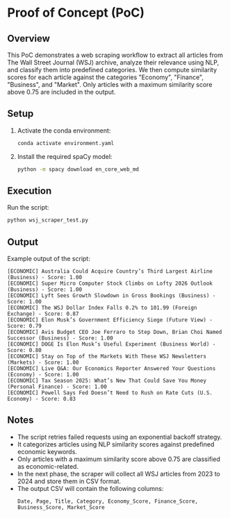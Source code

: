 # Proof of Concept (PoC)

## Overview

This PoC demonstrates a web scraping workflow to extract all articles from The Wall Street Journal (WSJ) archive, analyze their relevance using NLP, and classify them into predefined categories. We then compute similarity scores for each article against the categories "Economy", "Finance", "Business", and "Market". Only articles with a maximum similarity score above 0.75 are included in the output.

## Setup

1. Activate the conda environment:
   ```sh
   conda activate environment.yaml
   ```
2. Install the required spaCy model:
   ```sh
   python -m spacy download en_core_web_md
   ```

## Execution

Run the script:

```sh
python wsj_scraper_test.py
```

## Output

Example output of the script:

```
[ECONOMIC] Australia Could Acquire Country’s Third Largest Airline (Business) - Score: 1.00
[ECONOMIC] Super Micro Computer Stock Climbs on Lofty 2026 Outlook (Business) - Score: 1.00
[ECONOMIC] Lyft Sees Growth Slowdown in Gross Bookings (Business) - Score: 1.00
[ECONOMIC] The WSJ Dollar Index Falls 0.2% to 101.99 (Foreign Exchange) - Score: 0.87
[ECONOMIC] Elon Musk’s Government Efficiency Siege (Future View) - Score: 0.79
[ECONOMIC] Avis Budget CEO Joe Ferraro to Step Down, Brian Choi Named Successor (Business) - Score: 1.00
[ECONOMIC] DOGE Is Elon Musk’s Useful Experiment (Business World) - Score: 0.80
[ECONOMIC] Stay on Top of the Markets With These WSJ Newsletters (Markets) - Score: 1.00
[ECONOMIC] Live Q&A: Our Economics Reporter Answered Your Questions (Economy) - Score: 1.00
[ECONOMIC] Tax Season 2025: What’s New That Could Save You Money (Personal Finance) - Score: 1.00
[ECONOMIC] Powell Says Fed Doesn’t Need to Rush on Rate Cuts (U.S. Economy) - Score: 0.83
```

## Notes

- The script retries failed requests using an exponential backoff strategy.
- It categorizes articles using NLP similarity scores against predefined economic keywords.
- Only articles with a maximum similarity score above 0.75 are classified as economic-related.
- In the next phase, the scraper will collect all WSJ articles from 2023 to 2024 and store them in CSV format.
- The output CSV will contain the following columns:
  ```
  Date, Page, Title, Category, Economy_Score, Finance_Score, Business_Score, Market_Score
  ```


